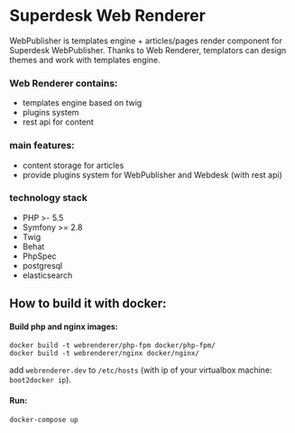 Superdesk Web Renderer
======================

WebPublisher is templates engine + articles/pages render component for Superdesk WebPublisher. Thanks to Web Renderer, templators can design themes and work with templates engine.

### Web Renderer contains:

 * templates engine based on twig
 * plugins system
 * rest api for content

### main features:

* content storage for articles
* provide plugins system for WebPublisher and Webdesk (with rest api)


### technology stack

* PHP >- 5.5
* Symfony >= 2.8
* Twig 
* Behat
* PhpSpec
* postgresql
* elasticsearch

## How to build it with docker:

#### Build php and nginx images:

```
docker build -t webrenderer/php-fpm docker/php-fpm/
docker build -t webrenderer/nginx docker/nginx/
```

add ```webrenderer.dev``` to ```/etc/hosts``` (with ip of your virtualbox machine: ```boot2docker ip```).

#### Run:

```docker-compose up```

